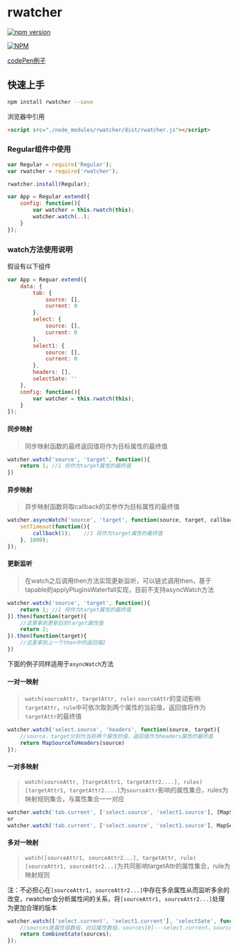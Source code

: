 # rwatcher

[![npm version](https://badge.fury.io/js/rwatcher.svg)](https://badge.fury.io/js/rwatcher)

[![NPM](https://nodei.co/npm/rwatcher.png)](https://nodei.co/npm/rwatcher/)

[codePen例子][1]

## 快速上手
```bash
npm install rwatcher --save
```

浏览器中引用
```html
<script src="./node_modules/rwatcher/dist/rwatcher.js"></script>
```

### Regular组件中使用
```js
var Regular = require('Regular');
var rwatcher = require('rwatcher');

rwatcher.install(Regular);

var App = Regular.extend({
    config: function(){
        var watcher = this.rwatch(this);
        watcher.watch(..);
    }
});
```

### watch方法使用说明
假设有以下组件
```js
var App = Reguar.extend({
    data: {
        tab: {
            source: [],
            current: 0
        },
        select: {
            source: [],
            current: 0
        },
        select1: {
            source: [],
            current: 0
        },
        headers: [],
        selectSate: ''
    },
    config: function(){
        var watcher = this.rwatch(this);
    }
});
```
#### 同步映射
> 同步映射函数的最终返回值将作为目标属性的最终值

```js
watcher.watch('source', 'target', function(){
    return 1; //1 将作为target属性的最终值
})
```

#### 异步映射
> 异步映射函数将取callback的实参作为目标属性的最终值

```js
watcher.asyncWatch('source', 'target', function(source, target, callback){
    setTimeout(function(){
        callback(1);    //1 将作为target属性的最终值
    }, 1000);
});
```

#### 更新监听
> 在watch之后调用then方法实现更新监听，可以链式调用then，基于tapable的applyPluginsWaterfall实现，目前不支持asyncWatch方法

```js
watcher.watch('source', 'target', function(){
    return 1; //1 将作为target属性的最终值
}).then(function(target){
    //这里拿到更新后的target属性值
    return 2;
}).then(function(target){
    //这里拿到上一个then中的返回值2
})
```


下面的例子同样适用于``asyncWatch``方法

#### 一对一映射
> ``watch(sourceAttr, targetAttr, rule)``
``sourceAttr``的变动影响``targetAttr``，``rule``中可依次取到两个属性的当前值，返回值将作为``targetAttr``的最终值

```js
watcher.watch('select.source', 'headers', function(source, target){
    //source，target分别为当前两个属性的值，返回值作为headers属性的最终值
    return MapSourceToHeaders(source)
});
```

#### 一对多映射
> ``watch(sourceAttr, [targetAttr1, targetAttr2....], rules)``
``[targetAttr1, targetAttr2....]``为``sourceAttr``影响的属性集合，rules为映射规则集合，与属性集合一一对应

```js
watcher.watch('tab.current', ['select.source', 'select1.source'], [MapSelect, MapSelect1]);
or
watcher.watch('tab.current', ['select.source', 'select1.source'], MapSelect);
```

#### 多对一映射
> ``watch([sourceAttr1, sourceAttr2...], targetAttr, rule)``
``[sourceAttr1, sourceAttr2...]``为共同影响targetAttr的属性集合，rule为映射规则

注：不必担心在``[sourceAttr1, sourceAttr2...]``中存在多余属性从而监听多余的改变，rwatcher会分析属性间的关系，将``[sourceAttr1, sourceAttr2...]``处理为更加合理的版本
```js
watcher.watch(['select.current', 'select1.current'], 'selectSate', function(sources, target){
    //sources是属性值数组，对应属性数组，sources[0]---select.current，sources[1]---select1.current
    return CombineState(sources);
});
```


  [1]: https://codepen.io/jabbla/pen/rGeodQ